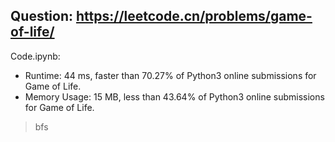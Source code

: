 ## Question: https://leetcode.cn/problems/game-of-life/

Code.ipynb:
* Runtime: 44 ms, faster than 70.27% of Python3 online submissions for Game of Life.
* Memory Usage: 15 MB, less than 43.64% of Python3 online submissions for Game of Life.
> bfs
